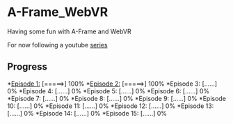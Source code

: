 # A-Frame_WebVR
Having some fun with A-Frame and WebVR

For now following a youtube [series](https://www.youtube.com/playlist?list=PLRtjMdoYXLf4inSULAHyCMqpIUj4cmBTr)

## Progress
*[Episode 1:](http://luvneesh.me/A-Frame_WebVR/Ep1) [=====>] 100%
*[Episode 2:](http://luvneesh.me/A-Frame_WebVR/Ep2/) [=====>] 100%
*Episode 3: [......] 0%
*Episode 4: [......] 0%
*Episode 5: [......] 0%
*Episode 6: [......] 0%		
*Episode 7: [......] 0%
*Episode 8: [......] 0%
*Episode 9: [......] 0%
*Episode 10: [......] 0%
*Episode 11: [......] 0%
*Episode 12: [......] 0%
*Episode 13: [......] 0%
*Episode 14: [......] 0%
*Episode 15: [......] 0%